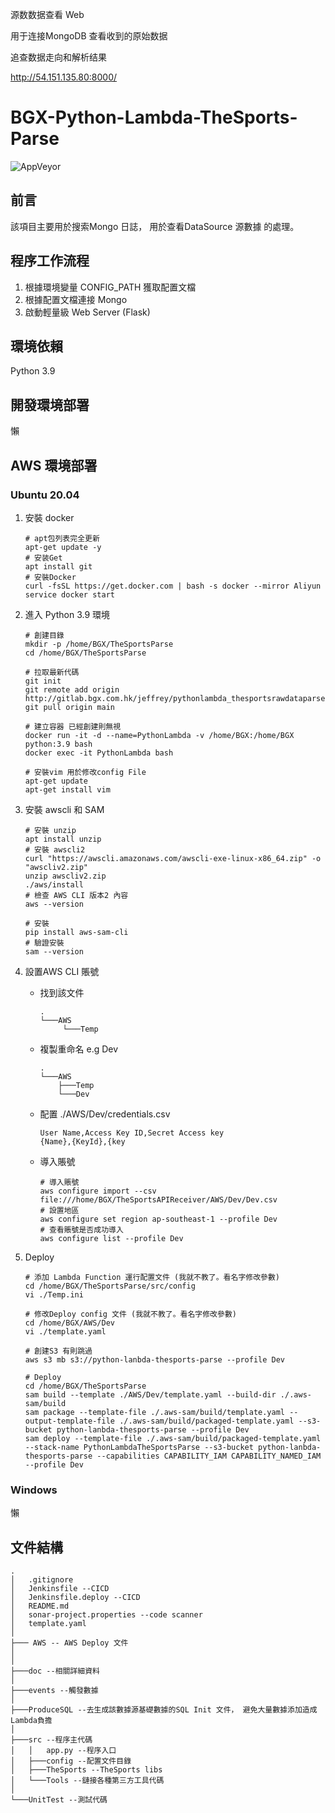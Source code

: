 源数数据查看 Web

用于连接MongoDB 查看收到的原始数据

追查数据走向和解析结果

http://54.151.135.80:8000/


# BGX-Python-Lambda-TheSports-Parse

![AppVeyor](https://img.shields.io/static/v1?label=MoJeffrey&message=BGX-Python-EC2-Mongo-Monitor&color=blue)


## 前言
該項目主要用於搜索Mongo 日誌， 用於查看DataSource 源數據 的處理。 <br>

## 程序工作流程
1. 根據環境變量 CONFIG_PATH 獲取配置文檔
2. 根據配置文檔連接 Mongo
3. 啟動輕量級 Web Server (Flask)

## 環境依賴
Python 3.9

## 開發環境部署
懶

## AWS 環境部署

### Ubuntu 20.04

1. 安裝 docker
    ```shell
    # apt包列表完全更新
    apt-get update -y
    # 安装Get
    apt install git
    # 安裝Docker
    curl -fsSL https://get.docker.com | bash -s docker --mirror Aliyun
    service docker start
    ```
   
2. 進入 Python 3.9 環境
    ```shell
    # 創建目錄
    mkdir -p /home/BGX/TheSportsParse
    cd /home/BGX/TheSportsParse
   
    # 拉取最新代碼
    git init
    git remote add origin http://gitlab.bgx.com.hk/jeffrey/pythonlambda_thesportsrawdataparse.git
    git pull origin main
   
    # 建立容器 已經創建則無視
    docker run -it -d --name=PythonLambda -v /home/BGX:/home/BGX python:3.9 bash
    docker exec -it PythonLambda bash
   
    # 安裝vim 用於修改config File
    apt-get update
    apt-get install vim
    ```
   
3. 安裝 awscli 和 SAM
    ```shell
    # 安裝 unzip
    apt install unzip
    # 安裝 awscli2
    curl "https://awscli.amazonaws.com/awscli-exe-linux-x86_64.zip" -o "awscliv2.zip"
    unzip awscliv2.zip
    ./aws/install
    # 檢查 AWS CLI 版本2 內容
    aws --version
   
    # 安裝
    pip install aws-sam-cli
    # 驗證安裝
    sam --version
    ```

4. 設置AWS CLI 賬號
   * 找到該文件
      ```
      .
      └───AWS
           └───Temp
      ```
   * 複製重命名 e.g Dev
      ```
      .
      └───AWS
          ├───Temp
          └───Dev
      ```
   * 配置 ./AWS/Dev/credentials.csv
      ```cvs
      User Name,Access Key ID,Secret Access key
      {Name},{KeyId},{key
      ```
   * 導入賬號
      ```shell
      # 導入賬號
      aws configure import --csv file:///home/BGX/TheSportsAPIReceiver/AWS/Dev/Dev.csv
      # 設置地區
      aws configure set region ap-southeast-1 --profile Dev
      # 查看賬號是否成功導入
      aws configure list --profile Dev
      ```

5. Deploy
    ```shell
    # 添加 Lambda Function 運行配置文件 (我就不教了。看名字修改參數)
    cd /home/BGX/TheSportsParse/src/config
    vi ./Temp.ini
    
    # 修改Deploy config 文件 (我就不教了。看名字修改參數)
    cd /home/BGX/AWS/Dev
    vi ./template.yaml
    
    # 創建S3 有則跳過
    aws s3 mb s3://python-lanbda-thesports-parse --profile Dev
   
    # Deploy
    cd /home/BGX/TheSportsParse
    sam build --template ./AWS/Dev/template.yaml --build-dir ./.aws-sam/build
    sam package --template-file ./.aws-sam/build/template.yaml --output-template-file ./.aws-sam/build/packaged-template.yaml --s3-bucket python-lanbda-thesports-parse --profile Dev
    sam deploy --template-file ./.aws-sam/build/packaged-template.yaml --stack-name PythonLambdaTheSportsParse --s3-bucket python-lanbda-thesports-parse --capabilities CAPABILITY_IAM CAPABILITY_NAMED_IAM --profile Dev
    ```
   
### Windows
懶

## 文件結構
```
.
│   .gitignore
│   Jenkinsfile --CICD
│   Jenkinsfile.deploy --CICD
│   README.md
│   sonar-project.properties --code scanner
│   template.yaml
│
├─── AWS -- AWS Deploy 文件
│
│
├───doc --相關詳細資料
│
├───events --觸發數據
│
├───ProduceSQL --去生成該數據源基礎數據的SQL Init 文件， 避免大量數據添加造成Lambda負擔
│
├───src --程序主代碼
│   │   app.py --程序入口
│   ├───config --配置文件目錄
│   ├───TheSports --TheSports libs
│   └───Tools --鏈接各種第三方工具代碼
│
└───UnitTest --測試代碼
```
